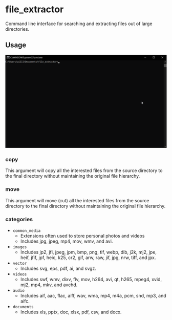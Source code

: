 # file_extractor
Command line interface for searching and extracting files out of large directories.

## Usage
![](extractor_example.gif)

### copy
This argument will copy all the interested files from the source directory to the final directory without maintaining the original file hierarchy.

### move
This argument will move (cut) all the interested files from the source directory to the final directory without maintaining the original file hierarchy.

### categories
- `common_media`
  - Extensions often used to store personal photos and videos 
  - Includes jpg, jpeg, mp4, mov, wmv, and avi.
- `images`
  - Includes jp2, jfi, jpeg, jpm, bmp, png, tif, webp, dib, j2k, mj2, jpe, heif, jfif, jpf, heic, k25, cr2, gif, arw, raw, jif, jpg, nrw, tiff, and jpx.
- `vector`
  - Includes svg, eps, pdf, ai, and svgz.
- `videos`
  - Includes swf, wmv, dixv, flv, mov, h264, avi, qt, h265, mpeg4, xvid, mj2, mp4, mkv, and avchd.
- `audio`
  - Includes aif, aac, flac, aiff, wav, wma, mp4, m4a, pcm, snd, mp3, and aifc.
- `documents`
  - Includes xls, pptx, doc, xlsx, pdf, csv, and docx.
